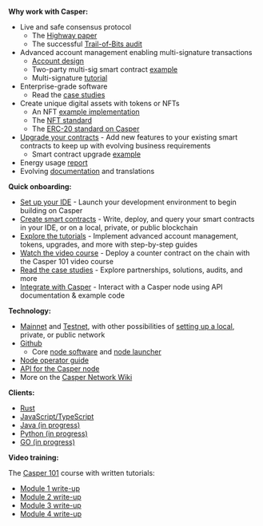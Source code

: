 **Why work with Casper:**

* Live and safe consensus protocol 
  * The [Highway paper](https://arxiv.org/abs/2101.02159)
  * The successful [Trail-of-Bits audit](https://github.com/trailofbits/publications/blob/master/reviews/CasperLabsHighwayProtocol.pdf)
* Advanced account management enabling multi-signature transactions
  * [Account design](https://caspernetwork.readthedocs.io/en/latest/implementation/accounts.html)
  * Two-party multi-sig smart contract [example](https://github.com/casper-ecosystem/two-party-multi-sig)
  * Multi-signature [tutorial](https://caspernetwork.readthedocs.io/en/latest/dapp-dev-guide/tutorials/multi-sig/index.html)
* Enterprise-grade software
  * Read the [case studies](https://casperlabs.io/casper-case-studies)
* Create unique digital assets with tokens or NFTs
  * An NFT [example implementation](https://github.com/casper-ecosystem/casper-nft-cep47)
  * The [NFT standard](https://github.com/casper-network/ceps/pull/47/files)
  * The [ERC-20 standard on Casper](https://caspernetwork.readthedocs.io/en/latest/dapp-dev-guide/tutorials/erc20/index.html)
* [Upgrade your contracts](https://caspernetwork.readthedocs.io/en/latest/dapp-dev-guide/tutorials/upgrade-tutorial.html) - Add new features to your existing smart contracts to keep up with evolving business requirements
  * Smart contract upgrade [example](https://github.com/casper-ecosystem/contract-upgrade-example)
* Energy usage [report](https://blog.casperlabs.io/new-power-usage-report-shows-the-casper-networks-impressive-energy-efficiency-relative-to-other-blockchain-protocols/)
* Evolving [documentation](https://caspernetwork.readthedocs.io/en/latest/) and translations

**Quick onboarding:**

* [Set up your IDE](https://caspernetwork.readthedocs.io/en/latest/dapp-dev-guide/setup-of-rust-contract-sdk.html) - Launch your development environment to begin building on Casper
* [Create smart contracts](https://caspernetwork.readthedocs.io/en/latest/dapp-dev-guide/writing-contracts/index.html) - Write, deploy, and query your smart contracts in your IDE, or on a local, private, or public blockchain
* [Explore the tutorials](https://caspernetwork.readthedocs.io/en/latest/dapp-dev-guide/tutorials/index.html) - Implement advanced account management, tokens, upgrades, and more with step-by-step guides
* [Watch the video course](https://www.youtube.com/watch?v=C01rDnBmTsE&list=PL8oWxbJ-csEogSV-M0IPiofWP5I_dLji6) - Deploy a counter contract on the chain with the Casper 101 video course
* [Read the case studies](https://casperlabs.io/casper-case-studies) - Explore partnerships, solutions, audits, and more
* [Integrate with Casper](https://github.com/casper-network/casper-integrations) - Interact with a Casper node using API documentation & example code

**Technology:**

* [Mainnet](https://cspr.live/) and [Testnet](https://testnet.cspr.live/), with other possibilities of [setting up a local](https://caspernetwork.readthedocs.io/en/latest/dapp-dev-guide/setup-nctl.html), private, or public network
* [Github](https://github.com/casper-network)
  * Core [node software](https://github.com/casper-network/casper-node) and [node launcher](https://github.com/casper-network/casper-node-launcher)
* [Node operator guide](https://docs.casperlabs.io/en/latest/node-operator/index.html) 
* [API for the Casper node](http://casper-rpc-docs.s3-website-us-east-1.amazonaws.com/)
* More on the [Casper Network Wiki](https://github.com/casper-network/casper-node/wiki)

**Clients:**

* [Rust](https://github.com/casper-network/casper-node/tree/master/client)
* [JavaScript/TypeScript](https://github.com/casper-ecosystem/casper-client-sdk)
* [Java (in progress)](https://github.com/cnorburn/casper-java-sdk/)
* [Python (in progress)](https://github.com/casper-network/casper-client-py)
* [GO (in progress)](https://github.com/casper-ecosystem/casper-golang-sdk)

**Video training:**

The [Casper 101](https://www.youtube.com/watch?v=C01rDnBmTsE&list=PL8oWxbJ-csEogSV-M0IPiofWP5I_dLji6) course with written tutorials:
* [Module 1 write-up](https://caspernetwork.readthedocs.io/en/latest/dapp-dev-guide/setup-of-rust-contract-sdk.html) 
* [Module 2 write-up](https://caspernetwork.readthedocs.io/en/latest/dapp-dev-guide/setup-nctl.html)
* [Module 3 write-up](https://caspernetwork.readthedocs.io/en/latest/dapp-dev-guide/tutorials/multi-sig/index.html)
* [Module 4 write-up](https://caspernetwork.readthedocs.io/en/latest/dapp-dev-guide/tutorials/counter/index.html)
